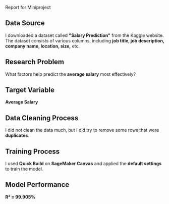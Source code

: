 Report for Miniproject

## Data Source
I downloaded a dataset called **"Salary Prediction"** from the Kaggle website. The dataset consists of various columns, including **job title, job description, company name, location, size,** etc.

## Research Problem
What factors help predict the **average salary** most effectively?

## Target Variable
**Average Salary**

## Data Cleaning Process
I did not clean the data much, but I did try to remove some rows that were **duplicates**.

## Training Process
I used **Quick Build** on **SageMaker Canvas** and applied the **default settings** to train the model.

## Model Performance
**R² = 99.905%**
